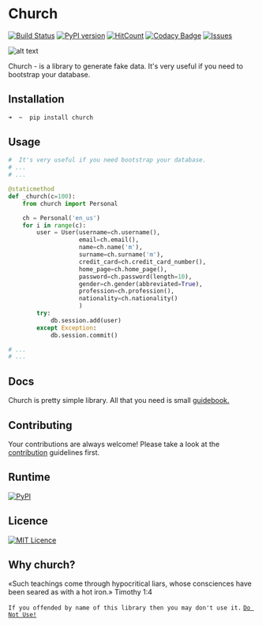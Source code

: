 # Church
[![Build Status](https://travis-ci.org/lk-geimfari/church.svg?branch=master)](https://travis-ci.org/lk-geimfari/church)
[![PyPI version](https://badge.fury.io/py/church%2F.svg)](https://badge.fury.io/py/church%2F)
[![HitCount](https://hitt.herokuapp.com/lk-geimfar/church.svg)](https://github.com/lk-geimfari/church)
[![Codacy Badge](https://api.codacy.com/project/badge/Grade/d773f20efa67430683bb24fff5af9db8)](https://www.codacy.com/app/likid-geimfari/church?utm_source=github.com&amp;utm_medium=referral&amp;utm_content=lk-geimfari/church&amp;utm_campaign=Badge_Grade)
[![Issues](https://img.shields.io/github/issues/lk-geimfari/church.svg)](https://github.com/lk-geimfari/church/issues)


![alt text](https://raw.githubusercontent.com/lk-geimfari/church/master/examples/church.png)

Church - is a library to generate fake data. It's very useful if you need to bootstrap your database.

## Installation
```zsh
➜  ~  pip install church

```

## Usage
```python
#  It's very useful if you need bootstrap your database.
# ...
# ... 

@staticmethod
def _church(c=100):
    from church import Personal

    ch = Personal('en_us')
    for i in range(c):
        user = User(username=ch.username(),
                    email=ch.email(),
                    name=ch.name('m'),
                    surname=ch.surname('m'),
                    credit_card=ch.credit_card_number(),
                    home_page=ch.home_page(),
                    password=ch.password(length=10),
                    gender=ch.gender(abbreviated=True),
                    profession=ch.profession(),
                    nationality=ch.nationality()
                    )
        try:
            db.session.add(user)
        except Exception:
            db.session.commit()

# ...
# ...

```
## Docs
Church is pretty simple library. All that you need is small [guidebook.](https://github.com/lk-geimfari/church/blob/master/docs/README.md)


## Contributing
Your contributions are always welcome! Please take a look at the [contribution](https://github.com/lk-geimfari/church/blob/master/CONTRIBUTING.md) guidelines first.

## Runtime
[![PyPI](https://img.shields.io/pypi/pyversions/caravel.svg?maxAge=2592000)](https://pypi.python.org/pypi/church/)


## Licence 
[![MIT Licence](https://badges.frapsoft.com/os/mit/mit.svg?v=103)](https://github.com/lk-geimfari/church/blob/master/LICENSE)   


## Why church?
«Such teachings come through hypocritical liars, whose consciences have been seared as with a hot iron.» Timothy 1:4

`If you offended by name of this library then you may don't use it.` [`Do Not Use!`](https://github.com/lk-geimfari/church/issues/6)
